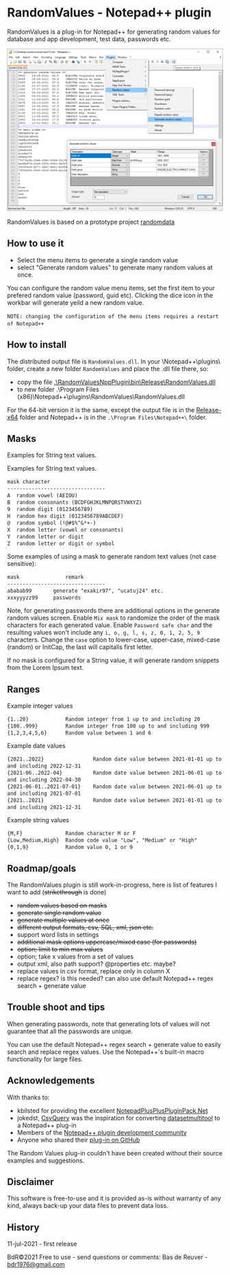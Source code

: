 RandomValues - Notepad++ plugin
===============================

RandomValues is a plug-in for Notepad++ for generating random values for database and app development, test data, passwords etc.

![preview screenshot](/randomvalues_preview.png?raw=true "RandomValues plug-in preview")

RandomValues is based on a prototype project [randomdata](http://bdrgames.nl/homepage/files/randomdata.html)

How to use it
-------------

* Select the menu items to generate a single random value
* select "Generate random values" to generate many random values at once.

You can configure the random value menu items, set the first item to your prefered random value (password, guid etc).
Clicking the dice icon in the workbar will generate yeild a new random value.

`NOTE: changing the configuration of the menu items requires a restart of Notepad++`

How to install
--------------
The distributed output file is `RandomValues.dll`. In your \Notepad++\plugins\ folder,
create a new folder `RandomValues` and place the .dll file there, so:

* copy the file [.\RandomValuesNppPlugin\bin\Release\RandomValues.dll](/RandomValuesNppPlugin/bin/Release/)
* to new folder .\Program Files (x86)\Notepad++\plugins\RandomValues\RandomValues.dll

For the 64-bit version it is the same, except the output file is in the
[Release-x64](/RandomValuesNppPlugin/bin/Release-x64/) folder and Notepad++ is
in the `.\Program Files\Notepad++\` folder.

Masks
----------

Examples for String text values.


Examples for String text values.

    mask character
    --------------------------------
    A  random vowel (AEIOU)
    B  random consonants (BCDFGHJKLMNPQRSTVWXYZ)
    9  random digit (0123456789)
    H  random hex digit (0123456789ABCDEF)
    @  random symbol (!@#$%^&*+-)
    X  random letter (vowel or consonants)
    Y  random letter or digit
    Z  random letter or digit or symbol

Some examples of using a mask to generate random text values (not case sensitive):

    mask               remark
    --------------------------------
    ababab99       generate "exakir97", "ucatuj24" etc.
    xxxyyyzz99     passwords


Note, for generating passwords there are additional options in the generate random values screen.
Enable `Mix mask` to randomize the order of the mask characters for each generated value.
Enable `Password safe char` and the resulting values won't include any `i, o, g, l, s, z, 0, 1, 2, 5, 9` characters.
Change the `case` option to lower-case, upper-case, mixed-case (random) or InitCap, the last will capitalis first letter.

If no mask is configured for a String value, it will generate random snippets from the Lorem Ipsum text.

Ranges
------
Example integer values 

    {1..20}            Random integer from 1 up to and including 20
    {100..999}         Random integer from 100 up to and including 999
    {1,2,3,4,5,6}      Random value between 1 and 6

Example date values

    {2021..2022}                Random date value between 2021-01-01 up to and including 2022-12-31
    {2021-06..2022-04}          Random date value between 2021-06-01 up to and including 2022-04-30
    {2021-06-01..2021-07-01}    Random date value between 2021-06-01 up to and including 2021-07-01
    {2021..2021}                Random date value between 2021-01-01 up to and including 2021-12-31

Example string values

    {M,F}              Random character M or F
    {Low,Medium,High}  Random code value "Low", "Medium" or "High"
    {0,1,9}            Random value 0, 1 or 9

Roadmap/goals
-------------
The RandomValues plugin is still work-in-progress, here is list of features I want to add (~~strikethrough~~ is done)

* ~~random values based on masks~~
* ~~generate single random value~~
* ~~generate multiple values at once~~
* ~~different output formats, csv, SQL, xml, json etc.~~
* support word lists in settings
* ~~additional mask options uppercase/mixed case (for passwords)~~
* ~~option; limit to min max values~~
* option; take x values from a set of values
* output xml, also path support? @properties etc. maybe?
* replace values in csv format, replace only in column X
* replace regex? is this needed? can also use default Notepad++ regex search + generate value

Trouble shoot and tips
----------------------
When generating passwords, note that generating lots of values will not guarantee that all the passwords are unique.

You can use the default Notepad++ regex search + generate value to easily search and replace regex values.
Use the Notepad++'s built-in macro functionality for large files.

Acknowledgements
----------------
With thanks to:

* kbilsted for providing the excellent
[NotepadPlusPlusPluginPack.Net](https://github.com/kbilsted/NotepadPlusPlusPluginPack.Net)
* jokedst, [CsvQuery](https://github.com/jokedst/CsvQuery) was the inspiration for converting [datasetmultitool](https://github.com/BdR76/datasetmultitool) to a Notepad++ plug-in
* Members of the [Notepad++ plugin development community](https://community.notepad-plus-plus.org/category/5/plugin-development)
* Anyone who shared their [plug-in on GitHub](https://github.com/search?l=C%23&o=desc&q=notepad%2B%2B+plug&s=stars&type=Repositories)

The Random Values plug-in couldn't have been created without their source examples and suggestions.

Disclaimer
----------
This software is free-to-use and it is provided as-is without warranty of any kind,
always back-up your data files to prevent data loss.

History
-------
11-jul-2021 - first release

BdR©2021 Free to use - send questions or comments: Bas de Reuver - bdr1976@gmail.com

